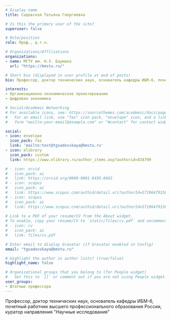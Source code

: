 ```yaml
---
# Display name
title: Садовская Татьяна Георгиевна

# Is this the primary user of the site?
superuser: false

# Role/position
role: Проф., д.т.н.

# Organizations/Affiliations
organizations:
- name: МГТУ им. Н.Э. Баумана
  url: "https://bmstu.ru/"

# Short bio (displayed in user profile at end of posts)
bio: Профессор, доктор технических наук, основатель кафедры ИБМ-6, почетный работник высшего профессионального образования России, куратор направления "Научные исследования"

interests:
- Организационно-экономическое проектирование
- Цифровая экономика

# Social/Academic Networking
# For available icons, see: https://sourcethemes.com/academic/docs/page-builder/#icons
#   For an email link, use "fas" icon pack, "envelope" icon, and a link in the
#   form "mailto:your-email@example.com" or "#contact" for contact widget.

social:
- icon: envelope
  icon_pack: fas
  link: 'mailto:test@tgsadovskaya@bmstu.ru'
- icon: elibrary
  icon_pack: custom
  link: https://www.elibrary.ru/author_items.asp?authorid=834799

# - icon: orcid
#   icon_pack: ai
#   link: https://orcid.org/0000-0001-6436-8662
# - icon: scopus
#   icon_pack: ai
#   link: https://www.scopus.com/authid/detail.uri?authorId=57196479158
# - icon: scopus
#   icon_pack: ai
#   link: https://www.scopus.com/authid/detail.uri?authorId=57196479158
  
# Link to a PDF of your resume/CV from the About widget.
# To enable, copy your resume/CV to `static/files/cv.pdf` and uncomment the lines below.
# - icon: cv
#   icon_pack: ai
#   link: files/cv.pdf

# Enter email to display Gravatar (if Gravatar enabled in Config)
email: "tgsadovskaya@bmstu.ru"

# Highlight the author in author lists? (true/false)
highlight_name: false

# Organizational groups that you belong to (for People widget)
#   Set this to `[]` or comment out if you are not using People widget.
user_groups:
- Штатные профессора
---
```


Профессор, доктор технических наук, основатель кафедры ИБМ-6, почетный работник высшего профессионального образования России, куратор направления "Научные исследования"



